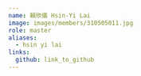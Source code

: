 ```yaml
---
name: 賴欣儀 Hsin-Yi Lai 
image: images/members/310505011.jpg 
role: master
aliases:
  - hsin yi lai
links:
  github: link_to_github 
---
```


